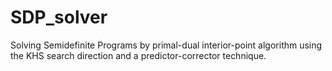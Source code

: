 # SDP_solver
Solving Semidefinite Programs by primal-dual interior-point algorithm using the KHS search direction and a predictor-corrector technique.
